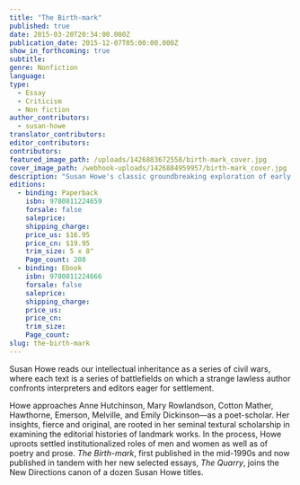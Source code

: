 ```yaml
---
title: "The Birth-mark"
published: true
date: 2015-03-20T20:34:00.000Z
publication_date: 2015-12-07T05:00:00.000Z
show_in_forthcoming: true
subtitle:
genre: Nonfiction
language:
type:
  - Essay
  - Criticism
  - Non fiction
author_contributors:
  - susan-howe
translator_contributors:
editor_contributors:
contributors:
featured_image_path: /uploads/1426883672558/birth-mark_cover.jpg
cover_image_path: /webhook-uploads/1426884959957/birth-mark_cover.jpg
description: "Susan Howe's classic groundbreaking exploration of early American literature "
editions:
  - binding: Paperback
    isbn: 9780811224659
    forsale: false
    saleprice:
    shipping_charge:
    price_us: $16.95
    price_cn: $19.95
    trim_size: 5 x 8"
    Page_count: 208
  - binding: Ebook
    isbn: 9780811224666
    forsale: false
    saleprice:
    shipping_charge:
    price_us:
    price_cn:
    trim_size:
    Page_count:
slug: the-birth-mark
---
```


Susan Howe reads our intellectual inheritance as a series of civil wars, where each text is a series of battlefields on which a strange lawless author confronts interpreters and editors eager for settlement.

Howe approaches Anne Hutchinson, Mary Rowlandson, Cotton Mather, Hawthorne, Emerson, Melville, and Emily Dickinson—as a poet-scholar. Her insights, fierce and original, are rooted in her seminal textural scholarship in examining the editorial histories of landmark works. In the process, Howe uproots settled institutionalized roles of men and women as well as of poetry and prose. _The Birth-mark_, first published in the mid-1990s and now published in tandem with her new selected essays, _The Quarry_, joins the New Directions canon of a dozen Susan Howe titles.

